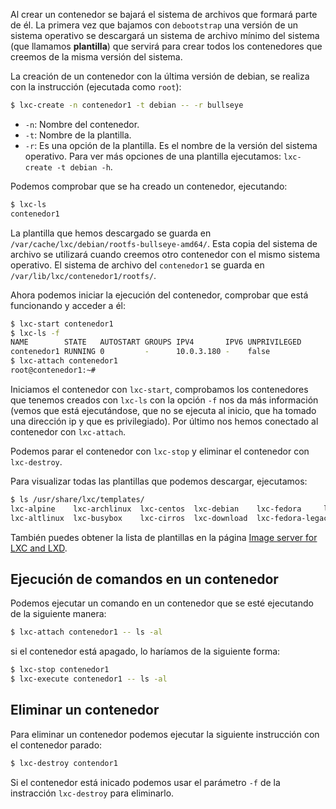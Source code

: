 Al crear un contenedor se bajará el sistema de archivos que formará parte de él. La primera vez que bajamos con `debootstrap` una versión de un sistema operativo se descargará un sistema de archivo mínimo del sistema (que llamamos **plantilla**) que servirá para crear todos los contenedores que creemos de la misma versión del sistema.

La creación de un contenedor con la última versión de debian, se realiza con la instrucción (ejecutada como `root`):

```bash
$ lxc-create -n contenedor1 -t debian -- -r bullseye
```

* `-n`: Nombre del contenedor.
* `-t`: Nombre de la plantilla.
* `-r`: Es una opción de la plantilla. Es el nombre de la versión del sistema operativo. Para ver más opciones de una plantilla ejecutamos: `lxc-create -t debian -h`.

Podemos comprobar que se ha creado un contenedor, ejecutando:

```bash
$ lxc-ls
contenedor1 
```

La plantilla que hemos descargado se guarda en `/var/cache/lxc/debian/rootfs-bullseye-amd64/`. Esta copia del sistema de archivo se utilizará cuando creemos otro contenedor con el mismo sistema operativo. El sistema de archivo del `contenedor1` se guarda en `/var/lib/lxc/contenedor1/rootfs/`.

Ahora podemos iniciar la ejecución del contenedor, comprobar que está funcionando y acceder a él:

```bash
$ lxc-start contenedor1
$ lxc-ls -f
NAME        STATE   AUTOSTART GROUPS IPV4       IPV6 UNPRIVILEGED 
contenedor1 RUNNING 0         -      10.0.3.180 -    false        
$ lxc-attach contenedor1
root@contenedor1:~# 
```

Iniciamos el contenedor con `lxc-start`, comprobamos los contenedores que tenemos creados con `lxc-ls` con la opción `-f` nos da más información (vemos que está ejecutándose, que no se ejecuta al inicio, que ha tomado una dirección ip y que es privilegiado). Por último nos hemos conectado al contenedor con `lxc-attach`.

Podemos parar el contenedor con `lxc-stop` y eliminar el contenedor con `lxc-destroy`.

Para visualizar todas las plantillas que podemos descargar, ejecutamos:

```bash
$ ls /usr/share/lxc/templates/
lxc-alpine    lxc-archlinux  lxc-centos  lxc-debian    lxc-fedora	  lxc-gentoo  lxc-oci		lxc-opensuse  lxc-plamo  lxc-sabayon	lxc-sparclinux	lxc-ubuntu	  lxc-voidlinux
lxc-altlinux  lxc-busybox    lxc-cirros  lxc-download  lxc-fedora-legacy  lxc-local   lxc-openmandriva	lxc-oracle    lxc-pld	 lxc-slackware	lxc-sshd	lxc-ubuntu-cloud
```

También puedes obtener la lista de plantillas en la página [Image server for LXC and LXD](https://images.linuxcontainers.org/).

## Ejecución de comandos en un contenedor

Podemos ejecutar un comando en un contenedor que se esté ejecutando de la siguiente manera:

```bash
$ lxc-attach contenedor1 -- ls -al
```

si el contenedor está apagado, lo haríamos de la siguiente forma:

```bash
$ lxc-stop contenedor1
$ lxc-execute contenedor1 -- ls -al
```

## Eliminar un contenedor

Para eliminar un contenedor podemos ejecutar la siguiente instrucción con el contenedor parado:

```bash
$ lxc-destroy contendor1
```

Si el contenedor está inicado podemos usar el parámetro `-f` de la instracción `lxc-destroy` para eliminarlo.